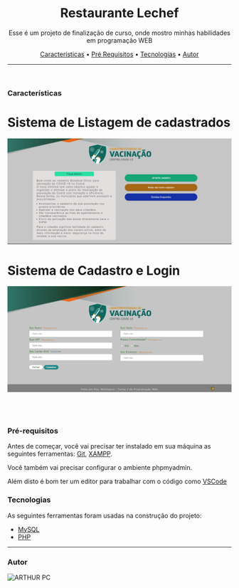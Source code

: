 <h1 align="center">Restaurante Lechef</h1>

<p align="center">Esse é um projeto de finalização de curso, onde mostro minhas habilidades em programação WEB</p>

<p align="center">
 <a href="#caracteristicas">Características</a> •
 <a href="#pré-requisitos">Pré Requisitos</a> •
 <a href="#tecnologias">Tecnologias</a> •
 <a href="#autor">Autor</a>
</p>

---

<br>


### Características
<h1 align="center">
  <h1>Sistema de Listagem de cadastrados</h1>
  <center>
  <img alt="Lechef" title="Listagem" src="./github/cadastrado.gif" />
  </center>
  <h1>Sistema de Cadastro e Login</h1>
  <center>
  <img alt="Lechef" title="Listagem" src="./github/cadastro.gif" />
  </center>

</h1>
<br><br><br>

### Pré-requisitos

Antes de começar, você vai precisar ter instalado em sua máquina as seguintes ferramentas:
[Git](https://git-scm.com), [XAMPP](https://www.apachefriends.org/pt_br/index.html).

Você também vai precisar configurar o ambiente phpmyadmin.

Além disto é bom ter um editor para trabalhar com o código como [VSCode](https://code.visualstudio.com/)


### Tecnologias

As seguintes ferramentas foram usadas na construção do projeto:

- [MySQL](https://www.mysql.com/)
- [PHP](https://www.php.net/)

---

### Autor

<img alt="ARTHUR PC" title="ARTHUR PC" src="https://avatars.githubusercontent.com/u/85302795?s=96&v=4" height="100" width="100" />
